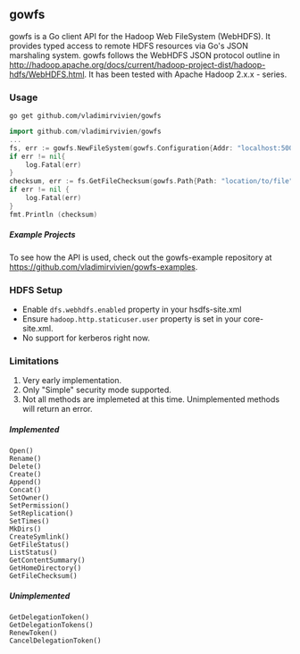 ## gowfs 
gowfs is a Go client API for the Hadoop Web FileSystem (WebHDFS).  It provides typed access to remote HDFS resources via Go's JSON marshaling system.  gowfs follows the WebHDFS JSON protocol outline in  http://hadoop.apache.org/docs/current/hadoop-project-dist/hadoop-hdfs/WebHDFS.html.  It has been tested with Apache Hadoop 2.x.x - series.

### Usage
```
go get github.com/vladimirvivien/gowfs
```
``` go
import github.com/vladimirvivien/gowfs
...
fs, err := gowfs.NewFileSystem(gowfs.Configuration{Addr: "localhost:50070, User: "hdfs"})
if err != nil{
	log.Fatal(err)
}
checksum, err := fs.GetFileChecksum(gowfs.Path{Path: "location/to/file"})
if err != nil {
	log.Fatal(err)
}
fmt.Println (checksum)
```
##### Example Projects
To see how the API is used, check out the gowfs-example repository at https://github.com/vladimirvivien/gowfs-examples.

### HDFS Setup
* Enable `dfs.webhdfs.enabled` property in your hsdfs-site.xml 
* Ensure `hadoop.http.staticuser.user` property is set in your core-site.xml.
* No support for kerberos right now.


### Limitations
1. Very early implementation.
2. Only "Simple" security mode supported.
3. Not all methods are implemeted at this time.
   Unimplemented methods will return an error.

##### Implemented
```
Open()
Rename()
Delete()
Create()
Append()
Concat()
SetOwner()
SetPermission()
SetReplication()
SetTimes()
MkDirs()
CreateSymlink()
GetFileStatus()
ListStatus()
GetContentSummary()
GetHomeDirectory()
GetFileChecksum()
```

##### Unimplemented
```
GetDelegationToken()
GetDelegationTokens()
RenewToken()
CancelDelegationToken()
```